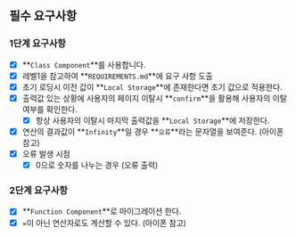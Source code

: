 ## **필수 요구사항**

### 1단계 요구사항

- [x] **`Class Component`**를 사용합니다.
- [x] 레벨1을 참고하여 **`REQUIREMENTS.md`**에 요구 사항 도출
- [x] 초기 로딩시 이전 값이 **`Local Storage`**에 존재한다면 초기 값으로 적용한다.
- [x] 출력값 있는 상황에 사용자의 페이지 이탈시 **`confirm`**을 활용해 사용자의 이탈 여부를 확인한다.
  - [x] 항상 사용자의 이탈시 마지막 출력값을 **`Local Storage`**에 저장한다.
- [x] 연산의 결과값이 **`Infinity`**일 경우 **`오류`**라는 문자열을 보여준다. (아이폰 참고)
- [x] 오류 발생 시점
  - [x] 0으로 숫자를 나누는 경우 (오류 출력)

### 2단계 요구사항

- [x] **`Function Component`**로 마이그레이션 한다.
- [x] `=`이 아닌 연산자로도 계산할 수 있다. (아이폰 참고)
